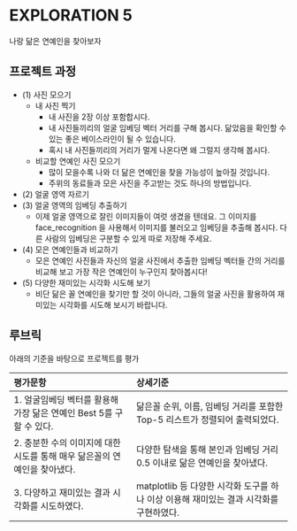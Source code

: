 # EXPLORATION 5
나랑 닮은 연예인을 찾아보자


## 프로젝트 과정

- (1) 사진 모으기
  - 내 사진 찍기
    - 내 사진을 2장 이상 포함합시다.
    - 내 사진들끼리의 얼굴 임베딩 벡터 거리를 구해 봅시다. 닮았음을 확인할 수 있는 좋은 베이스라인이 될 수 있습니다.
    - 혹시 내 사진들끼리의 거리가 멀게 나온다면 왜 그럴지 생각해 봅시다.
  - 비교할 연예인 사진 모으기
    - 많이 모을수록 나와 더 닮은 연예인을 찾을 가능성이 높아질 것입니다.
    - 주위의 동료들과 모은 사진을 주고받는 것도 하나의 방법입니다.
- (2) 얼굴 영역 자르기
- (3) 얼굴 영역의 임베딩 추출하기
  - 이제 얼굴 영역으로 잘린 이미지들이 여럿 생겼을 텐데요. 그 이미지를 face_recognition 을 사용해서 이미지를 불러오고 임베딩을 추출해 봅시다. 다른 사람의 임베딩은 구분할 수 있게 따로 저장해 주세요.
- (4) 모은 연예인들과 비교하기
  - 모은 연예인 사진들과 자신의 얼굴 사진에서 추출한 임베딩 벡터들 간의 거리를 비교해 보고 가장 작은 연예인이 누구인지 찾아봅시다!
- (5) 다양한 재미있는 시각화 시도해 보기
  - 비단 닮은 꼴 연예인을 찾기만 할 것이 아니라, 그들의 얼굴 사진을 활용하여 재미있는 시각화를 시도해 보시기 바랍니다.

## 루브릭
아래의 기준을 바탕으로 프로젝트를 평가

| 평가문항                                                     | 상세기준                                                     |
| :----------------------------------------------------------- | :----------------------------------------------------------- |
| 1. 얼굴임베딩 벡터를 활용해 가장 닮은 연예인 Best 5를 구할 수 있다.| 닮은꼴 순위, 이름, 임베딩 거리를 포함한 Top-5 리스트가 정렬되어 출력되었다.|
| 2. 충분한 수의 이미지에 대한 시도를 통해 매우 닮은꼴의 연예인을 찾아냈다.| 다양한 탐색을 통해 본인과 임베딩 거리 0.5 이내로 닮은 연예인을 찾아냈다. |
| 3. 다양하고 재미있는 결과 시각화를 시도하였다. | matplotlib 등 다양한 시각화 도구를 하나 이상 이용해 재미있는 결과 시각화를 구현하였다. |
